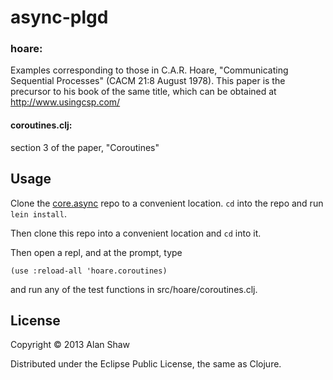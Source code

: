 # async-plgd

### hoare:

Examples corresponding to those in C.A.R. Hoare,
"Communicating Sequential Processes" (CACM 21:8 August 1978).
This paper is the precursor to his book of the same title,
which can be obtained at http://www.usingcsp.com/

#### coroutines.clj:

section 3 of the paper, "Coroutines"

## Usage

Clone the [core.async](http://github.com/clojure/core.async) repo to a
convenient location. `cd` into the repo and run `lein install`.

Then clone this repo into a convenient location and `cd` into it.

Then open a repl, and at the prompt, type

```
(use :reload-all 'hoare.coroutines)
```

and run any of the test functions in src/hoare/coroutines.clj.

## License

Copyright © 2013 Alan Shaw

Distributed under the Eclipse Public License, the same as Clojure.
